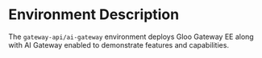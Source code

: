 # Environment Description
The `gateway-api/ai-gateway` environment deploys Gloo Gateway EE along with AI Gateway enabled to demonstrate features and capabilities.